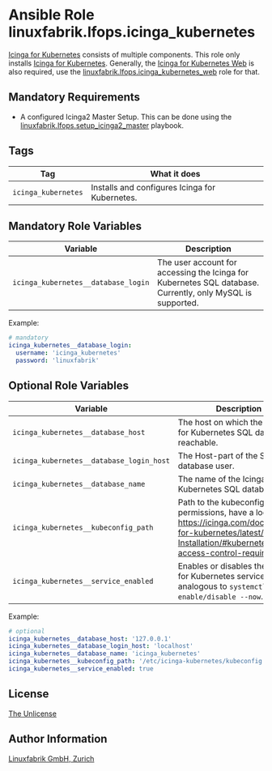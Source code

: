 # Ansible Role linuxfabrik.lfops.icinga_kubernetes

[Icinga for Kubernetes](https://icinga.com/docs/icinga-for-kubernetes/latest/) consists of multiple components. This role only installs [Icinga for Kubernetes](https://icinga.com/docs/icinga-for-kubernetes/latest/). Generally, the [Icinga for Kubernetes Web](https://icinga.com/docs/icinga-for-kubernetes-web/latest/) is also required, use the [linuxfabrik.lfops.icinga_kubernetes_web](https://github.com/Linuxfabrik/lfops/tree/main/roles/icinga_kubernetes_web) role for that.


## Mandatory Requirements

* A configured Icinga2 Master Setup. This can be done using the [linuxfabrik.lfops.setup_icinga2_master](https://github.com/linuxfabrik/lfops/tree/main/playbooks/setup_icinga2_master.yml) playbook.


## Tags

| Tag        | What it does                                 |
| ---        | ------------                                 |
| `icinga_kubernetes` | Installs and configures Icinga for Kubernetes. |


## Mandatory Role Variables

| Variable | Description |
| -------- | ----------- |
| `icinga_kubernetes__database_login` | The user account for accessing the Icinga for Kubernetes SQL database. Currently, only MySQL is supported. |

Example:
```yaml
# mandatory
icinga_kubernetes__database_login:
  username: 'icinga_kubernetes'
  password: 'linuxfabrik'
```


## Optional Role Variables

| Variable | Description | Default Value |
| -------- | ----------- | ------------- |
| `icinga_kubernetes__database_host` | The host on which the Icinga for Kubernetes SQL database is reachable. | `127.0.0.1` |
| `icinga_kubernetes__database_login_host` | The Host-part of the SQL database user. | `127.0.0.1` |
| `icinga_kubernetes__database_name` | The name of the Icinga for Kubernetes SQL database. | `'icinga_kubernetes'` |
| `icinga_kubernetes__kubeconfig_path` | Path to the kubeconfig. For permissions, have a look at https://icinga.com/docs/icinga-for-kubernetes/latest/doc/02-Installation/#kubernetes-access-control-requirements. | `'/etc/icinga-kubernetes/kubeconfig'` |
| `icinga_kubernetes__service_enabled` | Enables or disables the Icinga for Kubernetes service, analogous to `systemctl enable/disable --now`. | `true` |

Example:
```yaml
# optional
icinga_kubernetes__database_host: '127.0.0.1'
icinga_kubernetes__database_login_host: 'localhost'
icinga_kubernetes__database_name: 'icinga_kubernetes'
icinga_kubernetes__kubeconfig_path: '/etc/icinga-kubernetes/kubeconfig'
icinga_kubernetes__service_enabled: true
```


## License

[The Unlicense](https://unlicense.org/)


## Author Information

[Linuxfabrik GmbH, Zurich](https://www.linuxfabrik.ch)
